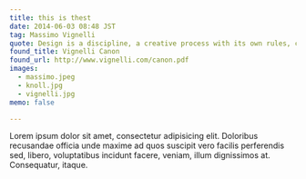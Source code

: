 ```yaml
---
title: this is thest
date: 2014-06-03 08:48 JST
tag: Massimo Vignelli
quote: Design is a discipline, a creative process with its own rules, controlling the consistency of its output toward its objective in the most direct and expressive way.
found_title: Vignelli Canon
found_url: http://www.vignelli.com/canon.pdf
images:
  - massimo.jpeg
  - knoll.jpg
  - vignelli.jpg
memo: false

---
```


Lorem ipsum dolor sit amet, consectetur adipisicing elit. Doloribus recusandae officia unde maxime ad quos suscipit vero facilis perferendis sed, libero, voluptatibus incidunt facere, veniam, illum dignissimos at. Consequatur, itaque.

